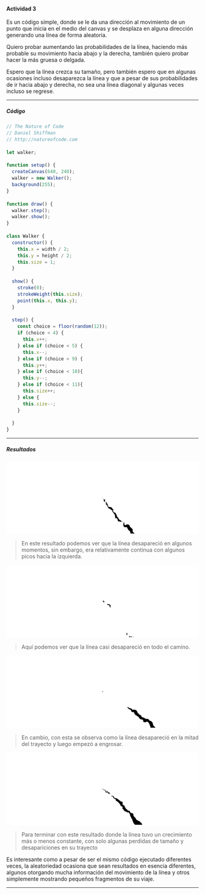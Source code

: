 #### Actividad 3

Es un código simple, donde se le da una dirección al movimiento de un punto que inicia en el medio del canvas y se desplaza en alguna dirección generando una línea de forma aleatoria.

Quiero probar aumentando las probabilidades de la línea, haciendo más probable su movimiento hacia abajo y la derecha, también quiero probar hacer la más gruesa o delgada.

Espero que la línea crezca su tamaño, pero también espero que en algunas ocasiones incluso desaparezca la línea y que a pesar de sus probabilidades de ir hacia abajo y derecha, no sea una línea diagonal y algunas veces incluso se regrese.

---
##### Código

```js
// The Nature of Code
// Daniel Shiffman
// http://natureofcode.com

let walker;

function setup() {
  createCanvas(640, 240);
  walker = new Walker();
  background(255);
}

function draw() {
  walker.step();
  walker.show();
}

class Walker {
  constructor() {
    this.x = width / 2;
    this.y = height / 2;
    this.size = 1;
  }

  show() {
    stroke(0);
    strokeWeight(this.size);
    point(this.x, this.y);
  }

  step() {
    const choice = floor(random(12));
    if (choice < 4) {
      this.x++;
    } else if (choice < 5) {
      this.x--;
    } else if (choice < 9) {
      this.y++;
    } else if (choice < 10){
      this.y--;
    } else if (choice < 11){
      this.size++;
    } else {
      this.size--;
    }
    
  }
}

```
---
##### Resultados
![resultado1](../../../../assets/unit1/act3_1.png)
> En este resultado podemos ver que la línea desapareció en algunos momentos, sin embargo, era relativamente continua con algunos picos hacia la izquierda.

![resultado2](../../../../assets/unit1/act3_2.png)
> Aquí podemos ver que la línea casi desapareció en todo el camino.

![resultado3](../../../../assets/unit1/act3_3.png)
> En cambio, con esta se observa como la línea desapareció en la mitad del trayecto y luego empezó a engrosar.

![resultado4](../../../../assets/unit1/act3_4.png)
> Para terminar con este resultado donde la línea tuvo un crecimiento más o menos constante, con solo algunas perdidas de tamaño y desapariciones en su trayecto


Es interesante como a pesar de ser el mismo código ejecutado diferentes veces, la aleatoriedad ocasiona que sean resultados en esencia diferentes, algunos otorgando mucha información del movimiento de la línea y otros simplemente mostrando pequeños fragmentos de su viaje.

---

